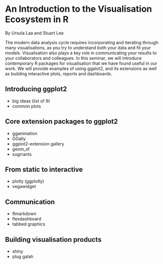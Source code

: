 # An Introduction to the Visualisation Ecosystem in R

By Ursula Laa and Stuart Lee


The modern data analysis cycle requires incorporating and iterating through
many visualisations, as you try to understand both your data and fit your models.
Visualisation also plays a key role in communicating your results to your 
collaborators and colleagues. In this seminar, we will introduce contemporary 
R packages for visualisation that we have found useful in our work. We will
provide examples of using ggplot2, and its extensions as well as building
interactive plots, reports and dashboards.


## Introducing ggplot2 
* big ideas (list of 9)
* common plots 

## Core extension packages to ggplot2
* gganimation
* GGally
* ggplot2-extension gallery
* geom_sf
* sugrrants

## From static to interactive
* plotly (ggplotly)
* vegawidget

## Communication
* Rmarkdown
* flexdashboard
* tabbed graphics 

## Building visualisation products
* shiny
* plug galah
